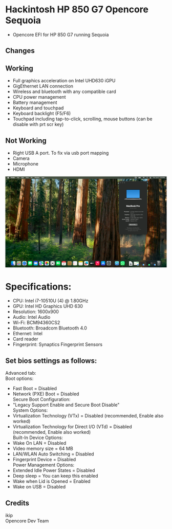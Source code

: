 # Hackintosh HP 850 G7 Opencore Sequoia
* Opencore EFI for HP 850 G7 running Sequoia

## Changes


## Working
- Full graphics acceleration on Intel UHD630 iGPU
- GigEthernet LAN connection
- Wireless and bluetooth with any compatible card
- CPU power management
- Battery management
- Keyboard and touchpad
- Keyboard backlight (F5/F6)
- Touchpad including tap-to-click, scrolling, mouse buttons (can be disable with prt scr key)

## Not Working
- Right USB A port. To fix via usb port mapping
- Camera
- Microphone
- HDMI

![Screenshot](https://github.com/yahgoo/Hackintosh-HP-850-G7-Opencore-Sequoia/blob/main/img/Sequoia%20running%20on%20HP850G7.png)

# Specifications:
* CPU: Intel i7-10510U (4) @ 1.80GHz
* GPU: Intel HD Graphics UHD 630
* Resolution: 1600x900
* Audio: Intel Audio
* Wi-Fi: BCM94360CS2
* Bluetooth: Broadcom Bluetooth 4.0
* Ethernet: Intel
* Card reader
* Fingerprint: Synaptics Fingerprint Sensors

## Set bios settings as follows:
Advanced tab:  
Boot options:  
- Fast Boot = Disabled
- Network (PXE) Boot = Disabled  
Secure Boot Configuration:
- "Legacy Support Enable and Secure Boot Disable"  
System Options:  
- Virtualization Technology (VTx) = Disabled (recommended, Enable also worked)
- Virtualization Technology for Direct I/O (VTd) = Disabled (recommended, Enable also worked)  
Built-In Device Options:  
- Wake On LAN = Disabled
- Video memory size = 64 MB
- LAN/WLAN Auto Switching = Disabled
- Fingerprint Device = Disabled  
Power Management Options:  
- Extended Idle Power States = Disabled
- Deep sleep = You can keep this enabled
- Wake when Lid is Opened = Enabled
- Wake on USB = Disabled

## Credits 
ikip  
Opencore Dev Team  

